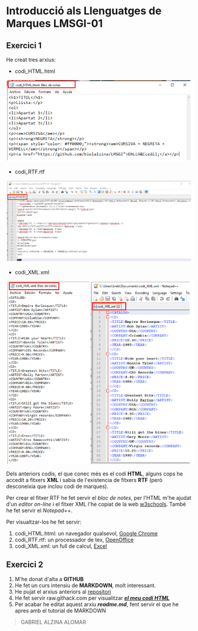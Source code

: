 # Introducció als Llenguatges de Marques LMSGI-01

## Exercici 1

He creat tres arxius:
* codi_HTML.html

 ![codi_html](https://github.com/bielalzina/LMSGI/blob/master/captures/html_code.png)
* codi_RTF.rtf

![codi_rtf](https://github.com/bielalzina/LMSGI/blob/master/captures/rtf_code.png)
* codi_XML.xml

![codi_xml](https://github.com/bielalzina/LMSGI/blob/master/captures/xml_code.png)

Dels anteriors codis, el que conec més es el codi **HTML**, alguns cops he accedit a fitxers **XML** i sabia de l'existencia de fitxers **RTF** (però desconeixia que inclou codi de marques).

Per crear el fitxer RTF he fet servir el _bloc de notes_, per l'HTML m'he ajudat d'un _editor on-line_ i el fitxer XML l'he copiat de la web [w3schools](https://www.w3schools.com/xml/cd_catalog.xml). També he fet servir el _Notepad++_.

Per visualtzar-los he fet servir:

1. codi_HTML.html: un navegador qualsevol, [Google Chrome](https://drive.google.com/file/d/1OxKaLlw0QriALtwlBgFDBZsI6idz3L99/view?usp=sharing)
2. codi_RTF.rtf: un processador de tex, [OpenOffice](https://drive.google.com/file/d/1F26BWTWiz68z94VTV8M7Ko30sSucc-Q8/view?usp=sharing)
3. codi_XML.xml: un full de calcul, [Excel](https://drive.google.com/file/d/1vaeoT0XW7d3_6x-Nd07Cj47NTN9BKP9M/view?usp=sharing)

## Exercici 2

1. M'he donat d'alta a **GITHUB**
2. He fet un curs intensiu de **MARKDOWN**, molt interessant.
3. He pujat el arxius anteriors al [repositori](https://github.com/bielalzina/LMSGI)
4. He fet servir raw.githack.com per visualitzar [**_el meu codi HTML_**](https://raw.githack.com/bielalzina/LMSGI/master/codi_HTML.html)
5. Per acabar he editat aquest arxiu **_readme.md_**, fent servir el que he apres amb el tutorial de MARKDOWN

> GABRIEL ALZINA ALOMAR
